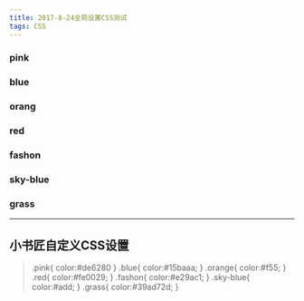 ```yaml
---
title: 2017-8-24全局设置CSS测试
tags: CSS
---
```

<h3 class = "pink">pink</h3>

<h3 class = "blue"> blue</h3>

<h3 class = "orange">orang</h3>

<h3 class = "red">red</h3>

<h3 class = "fashon">fashon</h3>

<h3 class = "sky-blue">sky-blue</h3>

<h3 class = "grass">grass</h3>


***
<h2 class = "orange">小书匠自定义CSS设置</h2>

> .pink{
color:#de6280
}
.blue{
color:#15baaa;
}
.orange{
color:#f55;
}
.red{
color:#fe0029;
}
.fashon{
color:#e29ac1;
}
.sky-blue{
color:#add;
}
.grass{
color:#39ad72d;
}